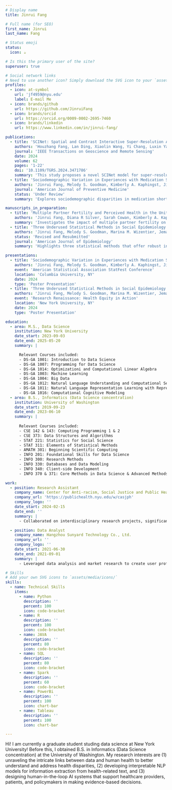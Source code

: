 ```yaml
---
# Display name
title: Jinrui Fang

# Full name (for SEO)
first_name: Jinrui
last_name: Fang

# Status emoji
status:
  icon: ☕️

# Is this the primary user of the site?
superuser: true

# Social network links
# Need to use another icon? Simply download the SVG icon to your `assets/media/icons/` folder.
profiles:
  - icon: at-symbol
    url: 'jf4959@nyu.edu'
    label: E-mail Me
  - icon: brands/github
    url: https://github.com/JinruiFang
  - icon: brands/orcid
    url: https://orcid.org/0009-0002-2695-7460
  - icon: brands/linkedin
    url: https://www.linkedin.com/in/jinrui-fang/

publications:
  - title: 'SCINet: Spatial and Contrast Interactive Super-Resolution Assisted Infrared UAV Target Detection'
    authors: 'Houzhang Fang, Lan Ding, Xiaolin Wang, Yi Chang, Luxin Yan, Li Liu, Jinrui Fang'
    journal: 'IEEE Transactions on Geoscience and Remote Sensing'
    date: 2024
    volume: 62
    pages: '1-22'
    doi: '10.1109/TGRS.2024.3471786'
    summary: 'This study proposes a novel SCINet model for super-resolution infrared target detection, enhancing performance in UAV applications.'
  - title: 'Sociodemographic Variation in Experiences with Medication Shortages among US Adults'
    authors: 'Jinrui Fang, Melody S. Goodman, Kimberly A. Kaphingst, Jin Yung Bae, Nina S Parikh, Diana R Silver, Jemar R. Bather'
    journal: 'American Journal of Preventive Medicine'
    status: 'Under Review'
    summary: 'Explores sociodemographic disparities in medication shortages, focusing on potential policy implications for healthcare equity.'

manuscripts_in_preparation:
  - title: 'Multiple Partner Fertility and Perceived Health in the United States'
    authors: 'Jinrui Fang, Diana R Silver, Sarah Cowan, Kimberly A. Kaphingst, Melody S. Goodman, Jemar R. Bather'
    summary: 'Investigates the impact of multiple partner fertility on perceived health in the US, using a mixed-methods approach.'
  - title: 'Three Underused Statistical Methods in Social Epidemiology: Multiple Informant Models, Fractional Regression, and Restricted Mean Survival Time'
    authors: 'Jinrui Fang, Melody S. Goodman, Marina M. Wizentier, Jemar R. Bather'
    status: 'Revised and Resubmitted'
    journal: 'American Journal of Epidemiology'
    summary: 'Highlights three statistical methods that offer robust insights for social epidemiology research.'

presentations:
  - title: 'Sociodemographic Variation in Experiences with Medication Shortages among US Adults'
    authors: 'Jinrui Fang, Melody S. Goodman, Kimberly A. Kaphingst, Jin Yung Bae, Nina S Parikh, Diana R Silver, Jemar R. Bather'
    event: 'American Statistical Association StatFest Conference'
    location: 'Columbia University, NY'
    date: 2024
    type: 'Poster Presentation'
  - title: 'Three Underused Statistical Methods in Social Epidemiology: Multiple Informant Models, Fractional Regression, and Restricted Mean Survival Time'
    authors: 'Jinrui Fang, Melody S. Goodman, Marina M. Wizentier, Jemar R. Bather'
    event: 'Research Renaissance: Health Equity in Action'
    location: 'New York University, NY'
    date: 2024
    type: 'Poster Presentation'

education:
  - area: M.S., Data Science
    institution: New York University
    date_start: 2023-09-03
    date_end: 2025-05-20
    summary: |

      Relevant Courses included:
      - DS-GA 1001: Introduction to Data Science
      - DS-GA 1007: Programming for Data Science
      - DS-GA 1014: Optimizationi and Computational Linear Algebra
      - DS-GA 1003: Machine Learning
      - DS-GA 1004: Big Data
      - DS-GA 1012: Natural Language Understanding and Computational Semantics
      - DS-GA 1011: Natural Language Representation Learning with Representation Learning
      - DS-GA 1016: Computational Cognitive Modeling
  - area: B.S., Informatics (Data Science concentration)
    institution: University of Washington
    date_start: 2019-09-23
    date_end: 2023-06-10
    summary: |
      
      Relevant Courses included:
      - CSE 142 & 143: Computing Programming 1 & 2
      - CSE 373: Data Structures and Algorithms
      - STAT 221: Statistics for Social Science
      - STAT 311: Elements of Statistical Methods
      - AMATH 301: Beginning Scientific Computing
      - INFO 201: Foundational Skills for Data Science
      - INFO 300: Research Methods
      - INFO 330: Databases and Data Modeling
      - INFO 340: Client-side Development
      - INFO 370 & 371: Core Methods in Data Science & Advanced Methods in Data Science

work:
  - position: Research Assistant
    company_name: Center for Anti-racism, Social Justice and Public Health
    company_url: 'https://publichealth.nyu.edu/w/casjph'
    company_logo: ''
    date_start: 2024-02-15
    date_end: ''
    summary: |
      - Collaborated on interdisciplinary research projects, significantly contributing to manuscript writing conceptualization, methodology development, and data visualization. Led the preparation of original drafts, ensuring the presentation of research findings met high academic standards and demonstrated rigorous analytical thinking.

  - position: Data Analyst
    company_name: Hangzhou Sunyard Technology Co., Ltd.
    company_url: ''
    company_logo: ''
    date_start: 2021-06-30
    date_end: 2021-09-01
    summary: | 
      - Leveraged data analysis and market research to create user profiles and enhance app personalization, improving user experience through statistical modeling. Collaborated with crossfunctional teams to translate data insights into actionable specifications, leading to the development and integration of over 5 key features aligned with business targets.

# Skills
# Add your own SVG icons to `assets/media/icons/`
skills:
  - name: Technical Skills
    items:
      - name: Python
        description: ''
        percent: 100
        icon: code-bracket
      - name: R
        description: ''
        percent: 100
        icon: code-bracket 
      - name: JAVA
        description: ''
        percent: 80
        icon: code-bracket 
      - name: SQL
        description: ''
        percent: 80
        icon: code-bracket  
      - name: Spark
        description: ''
        percent: 60
        icon: code-bracket  
      - name: PowerBi
        description: ''
        percent: 100
        icon: chart-bar
      - name: Tableau
        description: ''
        percent: 100
        icon: chart-bar  

---
```

Hi! I am currently a graduate student studing data science at New York University! Before this, I obtained B.S. in Informatics (Data Science concentration) at the University of Washington. My research interests are (1) unraveling the intricate links between data and human health to better understand and address health disparities, (2) developing interpretable NLP models for information extraction from health-related text, and (3) designing human-in-the-loop AI systems that support healthcare providers, patients, and policymakers in making evidence-based decisions.
